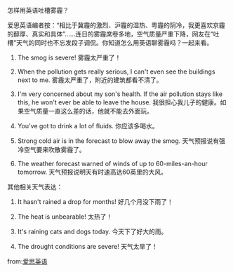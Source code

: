 怎样用英语吐槽雾霾？

爱思英语编者按：“相比于冀霾的激烈、沪霾的湿热、粤霾的阴冷，我更喜欢京霾的醇厚、真实和具体”……连日的雾霾席卷多地，空气质量严重下降，网友在“吐槽”天气的同时也不忘发段子调侃。你知道怎么用英语聊雾霾吗？一起来看。

1. The smog is severe!
雾霾太严重了！

2. When the pollution gets really serious, I can't even see the buildings next to me.
雾霾太严重了，附近的建筑都看不清了。

3. I'm very concerned about my son's health. If the air pollution stays like this, he won't ever be able to leave the house.
我很担心我儿子的健康。如果空气质量一直这么差的话，他就不能去外面玩。

4. You've got to drink a lot of fluids.
你应该多喝水。

5. Strong cold air is in the forecast to blow away the smog.
天气预报说有强冷空气要来吹散雾霾了。

6. The weather forecast warned of winds of up to 60-miles-an-hour tomorrow.
天气预报说明天有时速高达60英里的大风。

其他相关天气表达：

1. It hasn't rained a drop for months!
好几个月没下雨了！

2. The heat is unbearable!
太热了！

3. It's raining cats and dogs today.
今天下了好大的雨。

4. The drought conditions are severe!
天气太旱了！

from:[爱思英语](http://www.24en.com/word/chsb/2013-12-17/163295.html)
